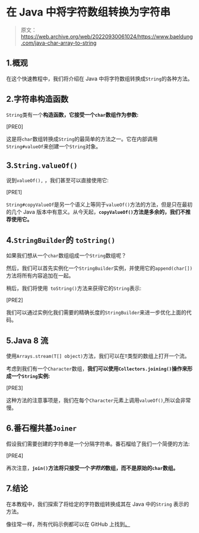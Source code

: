 # 在 Java 中将字符数组转换为字符串

> 原文：<https://web.archive.org/web/20220930061024/https://www.baeldung.com/java-char-array-to-string>

## 1.概观

在这个快速教程中，我们将介绍在 Java 中将字符数组转换成`String`的各种方法。

## 2.字符串构造函数

`String`类有一个**构造函数，它接受一个`char`数组作为参数:**

[PRE0]

这是将`char`数组转换成`String`的最简单的方法之一。它在内部调用 `String#valueOf`来创建一个`String`对象。

## 3.`String.valueOf()`

说到`valueOf(),` ，我们甚至可以直接使用它:

[PRE1]

`String#copyValueOf`是另一个语义上等同于`valueOf()`方法的方法，但是只在最初的几个 Java 版本中有意义。从今天起，**`copyValueOf()`方法是多余的，我们不推荐使用它。**

## 4.`StringBuilder`的 `toString()`

如果我们想从一个`char`数组组成一个`String`数组呢？

然后，我们可以首先实例化一个`StringBuilder`实例，并使用它的`append(char[])`方法将所有内容追加在一起。

稍后，我们将使用` toString()`方法来获得它的`String`表示:

[PRE2]

我们可以通过实例化我们需要的精确长度的`StringBuilder`来进一步优化上面的代码。

## 5.Java 8 流

使用`Arrays.stream(T[] object)`方法，我们可以在`T`类型的数组上打开一个流。

考虑到我们有一个`Character`数组，**我们可以使用`Collectors.joining()`操作来形成一个`String`实例:**

[PRE3]

这种方法的注意事项是，我们在每个`Character`元素上调用`valueOf()`,所以会非常慢。

## 6.番石榴共基`Joiner`

假设我们需要创建的字符串是一个分隔字符串。番石榴给了我们一个简便的方法:

[PRE4]

再次注意，**`join()`方法将只接受一个*字符的*数组，而不是原始的`char`数组。**

## 7.结论

在本教程中，我们探索了将给定的字符数组转换成其在 Java 中的`String` 表示的方法。

像往常一样，所有代码示例都可以在 GitHub 上找到[。](https://web.archive.org/web/20221205161818/https://github.com/eugenp/tutorials/tree/master/core-java-modules/core-java-string-conversions-2)